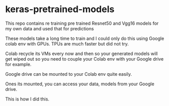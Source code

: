 # keras-pretrained-models
This repo contains re training pre trained Resnet50 and Vgg16 models for my own data and used that for predictions

These models take a long time to train and I could only do this using Google colab env with GPUs. TPUs are much faster 
but did not try.

Colab recycle its VMs every now and then so your generated models will get wiped out so you need to couple your Colab env
with your Google drive for example.

Google drive can be mounted to your Colab env quite easily.

Ones its mounted, you can access your data, models from your Google drive.

This is how I did this.
